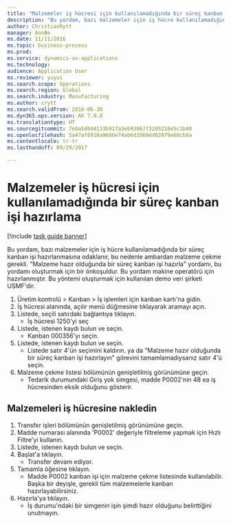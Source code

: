 ```yaml
--- 
title: "Malzemeler iş hücresi için kullanılamadığında bir süreç kanban işi hazırlama"
description: "Bu yordam, bazı malzemeler için iş hücre kullanılamadığında bir süreç kanban işi hazırlanmasına odaklanır, bu nedenle ambardan malzeme çekme gerekli."
author: ChristianRytt
manager: AnnBe
ms.date: 11/11/2016
ms.topic: business-process
ms.prod: 
ms.service: dynamics-ax-applications
ms.technology: 
audience: Application User
ms.reviewer: yuyus
ms.search.scope: Operations
ms.search.region: Global
ms.search.industry: Manufacturing
ms.author: crytt
ms.search.validFrom: 2016-06-30
ms.dyn365.ops.version: AX 7.0.0
ms.translationtype: HT
ms.sourcegitcommit: 7e0a5d044133b917a3eb9386773205218e5c1b40
ms.openlocfilehash: 5a47af6910a9686e74ab6d1069dd02079e60cb8a
ms.contentlocale: tr-tr
ms.lasthandoff: 09/29/2017

---
```

# <a name="prepare-a-process-kanban-job-when-materials-are-not-available-for-the-work-cell"></a>Malzemeler iş hücresi için kullanılamadığında bir süreç kanban işi hazırlama

[!include [task guide banner](../../includes/task-guide-banner.md)]

Bu yordam, bazı malzemeler için iş hücre kullanılamadığında bir süreç kanban işi hazırlanmasına odaklanır, bu nedenle ambardan malzeme çekme gerekli. "Malzeme hazır olduğunda bir süreç kanban işi hazırla" yordamı, bu yordamı oluşturmak için bir önkoşuldur. Bu yordam makine operatörü için hazırlanmıştır. Bu yöntemi oluşturmak için kullanılan demo veri şirketi USMF'dir.

1. Üretim kontrolü > Kanban > İş işlemleri için kanban kartı'na gidin.
2. İş hücresi alanında, açılır menü düğmesine tıklayarak aramayı açın.
3. Listede, seçili satırdaki bağlantıya tıklayın.
    * İş hücresi 1250'yi seç  
4. Listede, istenen kaydı bulun ve seçin.
    * Kanban 000356'yı seçin.  
5. Listede, istenen kaydı bulun ve seçin.
    * Listede satır 4'ün seçimini kaldırın. ya da "Malzeme hazır olduğunda bir süreç kanban işi hazırlayın" görevini tamamlamadıysanız satır 4'ü seçin.  
6. Malzeme çekme listesi bölümünün genişletilmiş görünümüne geçin.
    * Tedarik durumundaki Giriş yok simgesi, madde P0002'nin 48 ea iş hücresinden eksik olduğunu gösterir.  

## <a name="transfer-materials-to-work-cell"></a>Malzemeleri iş hücresine nakledin
1. Transfer işleri bölümünün genişletilmiş görünümüne geçin.
2. Madde numarası alanında 'P0002' değeriyle filtreleme yapmak için Hızlı Filtre'yi kullanın.
3. Listede, istenen kaydı bulun ve seçin.
4. Başlat'a tıklayın.
    * Transfer devam ediyor.  
5. Tamamla öğesine tıklayın.
    * Madde P0002 kanban işi için malzeme çekme listesinde kullanılabilir. Başka bir deyişle, gerekli tüm malzemelerle kanban hazırlayabilirsiniz.  
6. Hazırla'ya tıklayın.
    * İş durumu'ndaki bir simgenin işin şimdi hazır olduğunu belirttiğini unutmayın.  


